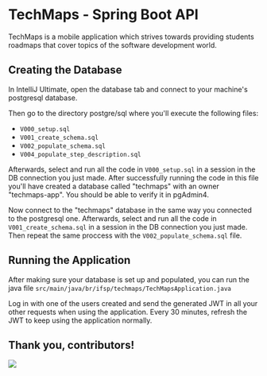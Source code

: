 # TechMaps - Spring Boot API
TechMaps is a mobile application which strives towards providing students roadmaps that cover topics of the software development world.

## Creating the Database

In IntelliJ Ultimate, open the database tab and connect to your machine's postgresql database.

Then go to the directory postgre/sql where you'll execute the following files:
- ``V000_setup.sql``
- ``V001_create_schema.sql``
- ``V002_populate_schema.sql``
- ``V004_populate_step_description.sql``

Afterwards, select and run all the code in ``V000_setup.sql`` in a session in the DB connection you just made. After successfully running the code in this file you'll have created a database called "techmaps" with an owner "techmaps-app". You should be able to verify it in pgAdmin4. 

Now connect to the "techmaps" database in the same way you connected to the postgresql one. Afterwards, select and run all the code in ``V001_create_schema.sql`` in a session in the DB connection you just made. Then repeat the same proccess with the ``V002_populate_schema.sql`` file.

## Running the Application

After making sure your database is set up and populated, you can run the java file ``src/main/java/br/ifsp/techmaps/TechMapsApplication.java``

Log in with one of the users created and send the generated JWT in all your other requests when using the application. Every 30 minutes, refresh the JWT to keep using the application normally.

## Thank you, contributors!
<a href="https://github.com/yellowisk/TechMaps-API/graphs/contributors">
  <img src="https://contrib.rocks/image?repo=yellowisk/TechMaps-API">
</a>
